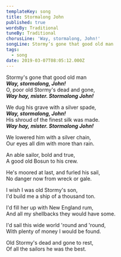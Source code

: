 ```yaml
---
templateKey: song
title: Stormalong John
published: true
wordsBy: Traditional
tuneBy: Traditional
chorusLine: 'Way, stormalong, John!'
songLine: Stormy’s gone that good old man
tags:
  - song
date: 2019-03-07T08:05:12.000Z
---
```

Stormy's gone that good old man\
***Way, stormalong, John!***\
O, poor old Stormy's dead and gone,\
***Way hay, mister. Stormalong John!***

We dug his grave with a silver spade,\
***Way, stormalong, John!***\
His shroud of the finest silk was made.\
***Way hay, mister. Stormalong John!***

We lowered him with a silver chain,\
Our eyes all dim with more than rain.

An able sailor, bold and true,\
A good old Bosun to his crew.

He's moored at last, and furled his sail,\
No danger now from wreck or gale.

I wish I was old Stormy's son,\
I'd build me a ship of a thousand ton.

I'd fill her up with New England rum,\
And all my shellbacks they would have some.

I'd sail this wide world 'round and 'round,\
With plenty of money I would be found.

Old Stormy's dead and gone to rest,\
Of all the sailors he was the best.
